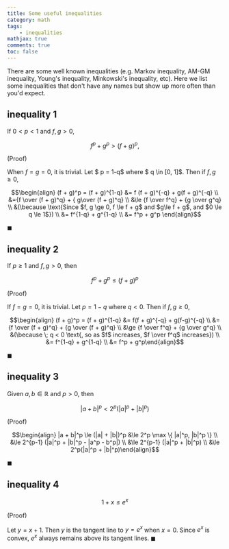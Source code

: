 ```yaml
---
title: Some useful inequalities
category: math
tags: 
    - inequalities
mathjax: true
comments: true
toc: false
---
```


There are some well known inequalities (e.g. Markov inequality, AM-GM inequality, Young's inequality, Minkowski's inequality, etc). Here we list some inequalities that don't have any names but show up more often than you'd expect.  

## inequality 1

If $0 < p < 1$ and $f, g > 0$, 

$$f^p + g^p > (f + g)^p, \tag{1}$$

(Proof)

When $f = g = 0$, it is trivial. Let $ p = 1-q$ where $ q \in [0, 1]$. Then if $f, g \ge 0$, 

$$\begin{align} (f + g)^p = (f + g)^{1-q} &= f (f + g)^{-q} + g(f + g)^{-q} \\ &={f \over (f + g)^q} + { g\over (f + g)^q} \\ &\le {f \over f^q} + {g \over g^q} \\ &(\because \text{Since $f, g \ge 0, f \le f + g$ and $g\le f + g$, and $0 \le q \le 1$}) \\ &= f^{1-q} + g^{1-q} \\ &= f^p + g^p \end{align}$$

$\blacksquare$


## inequality 2
If $p \ge 1$ and $f, g > 0$, then 

$$f^p + g^p \le (f + g)^p \tag{2}$$

(Proof)

If $f = g = 0$, it is trivial. Let $p = 1-q$ where $q < 0$. Then if $f, g \ge 0$, 

$$\begin{align} (f + g)^p = (f + g)^{1-q} &= f(f + g)^{-q} + g(f-g)^{-q} \\ &= {f \over (f + g)^q} + {g \over (f + g)^q} \\ &\ge {f \over f^q} + {g \over g^q} \\ &(\because \; q < 0 \text{, so as $f$ increases, $f \over f^q$ increases}) \\ &= f^{1-q} + g^{1-q} \\ &= f^p + g^p\end{align}$$

$\blacksquare$


## inequality 3
Given $a, b \in \mathbb{R}$ and $p > 0$, then 

$$|a + b|^p < 2^p (|a|^p + |b|^p) \tag{3}$$

(Proof)

$$\begin{align} |a + b|^p \le (|a| + |b|)^p &\le 2^p \max \{ |a|^p, |b|^p \} \\ &\le 2^{p-1} (|a|^p + |b|^p - |a^p - b^p|) \\ &\le 2^{p-1} (|a|^p + |b|^p) \\ &\le 2^p(|a|^p + |b|^p)\end{align}$$

$\blacksquare$

## inequality 4

$$1 + x \le e^x \tag{4}$$

(Proof)

Let $y = x + 1$. Then $y$ is the tangent line to $y = e^x$ when $x = 0$. Since $e^x$ is convex, $e^x$ always remains above its tangent lines.  $\blacksquare$



